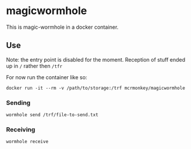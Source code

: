 # magicwormhole

This is magic-wormhole in a docker container.


## Use

Note: the entry point is disabled for the moment. Reception of stuff ended up
in `/` rather then `/tfr`

For now run the container like so:

    docker run -it --rm -v /path/to/storage:/trf mcrmonkey/magicwormhole


### Sending

    wormhole send /trf/file-to-send.txt

### Receiving

    wormhole receive


